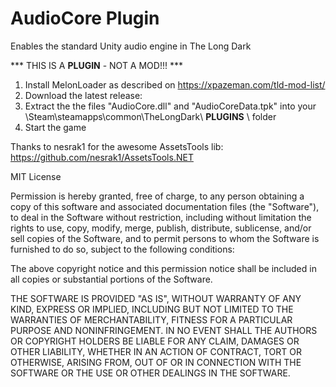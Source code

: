 # AudioCore Plugin
Enables the standard Unity audio engine in The Long Dark

*** THIS IS A __PLUGIN__ - NOT A MOD!!! ***

1. Install MelonLoader as described on https://xpazeman.com/tld-mod-list/
2. Download the latest release: 
3. Extract the the files "AudioCore.dll" and "AudioCoreData.tpk" into your \Steam\steamapps\common\TheLongDark\ __PLUGINS__ \ folder
4. Start the game


Thanks to nesrak1 for the awesome AssetsTools lib:
https://github.com/nesrak1/AssetsTools.NET



MIT License

Permission is hereby granted, free of charge, to any person obtaining a copy
of this software and associated documentation files (the "Software"), to deal
in the Software without restriction, including without limitation the rights
to use, copy, modify, merge, publish, distribute, sublicense, and/or sell
copies of the Software, and to permit persons to whom the Software is
furnished to do so, subject to the following conditions:

The above copyright notice and this permission notice shall be included in all
copies or substantial portions of the Software.

THE SOFTWARE IS PROVIDED "AS IS", WITHOUT WARRANTY OF ANY KIND, EXPRESS OR
IMPLIED, INCLUDING BUT NOT LIMITED TO THE WARRANTIES OF MERCHANTABILITY,
FITNESS FOR A PARTICULAR PURPOSE AND NONINFRINGEMENT. IN NO EVENT SHALL THE
AUTHORS OR COPYRIGHT HOLDERS BE LIABLE FOR ANY CLAIM, DAMAGES OR OTHER
LIABILITY, WHETHER IN AN ACTION OF CONTRACT, TORT OR OTHERWISE, ARISING FROM,
OUT OF OR IN CONNECTION WITH THE SOFTWARE OR THE USE OR OTHER DEALINGS IN THE
SOFTWARE.
